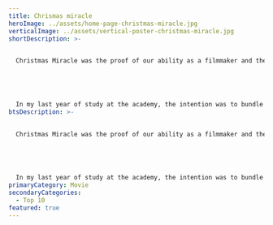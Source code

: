 ```yaml
---
title: Chrismas miracle
heroImage: ../assets/home-page-christmas-miracle.jpg
verticalImage: ../assets/vertical-poster-christmas-miracle.jpg
shortDescription: >-
  

  Christmas Miracle was the proof of our ability as a filmmaker and the ticket to higher audiovisual studies.


   


  In my last year of study at the academy, the intention was to bundle all the knowledge gained into a graduation project: The Integral Test.
btsDescription: >-
  

  Christmas Miracle was the proof of our ability as a filmmaker and the ticket to higher audiovisual studies.


   


  In my last year of study at the academy, the intention was to bundle all the knowledge gained into a graduation project: The Integral Test.
primaryCategory: Movie
secondaryCategories:
  - Top 10
featured: true
---
```

